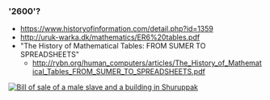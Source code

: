### '2600'?
- https://www.historyofinformation.com/detail.php?id=1359
- http://uruk-warka.dk/mathematics/ER6%20tables.pdf
- "The History of Mathematical Tables: FROM SUMER TO SPREADSHEETS"
  - http://rybn.org/human_computers/articles/The_History_of_Mathematical_Tables_FROM_SUMER_TO_SPREADSHEETS.pdf

[![Bill of sale of a male slave and a building in Shuruppak](https://upload.wikimedia.org/wikipedia/commons/thumb/5/58/Bill_of_sale_Louvre_AO3765.jpg/495px-Bill_of_sale_Louvre_AO3765.jpg)](https://en.wikipedia.org/wiki/History_of_mathematics#Babylonian)